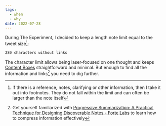 ```yaml
---
tags:
  - when
  - why
date: 2022-07-28
---
```


During The Experiment, I decided to keep a length note limit equal to the tweet size[^202207281744-1]:

````markdown {linenos=false}
280 characters without links
````

The character limit allows being laser-focused on one thought and keeps [Content Boxes](..\Content_Box.md) straightforward and minimal. But enough to find all the information and links[^202207281744-2] you need to dig further.

[^202207281744-1]: If there is a reference, notes, clarifying or other information, then I take it out into footnotes. They do not fall within the limit and can often be larger than the note itself
[^202207281744-2]: Get yourself familiarized with [Progressive Summarization: A Practical Technique for Designing Discoverable Notes - Forte Labs](https://fortelabs.co/blog/progressive-summarization-a-practical-technique-for-designing-discoverable-notes/) to learn how to compress information effectively
